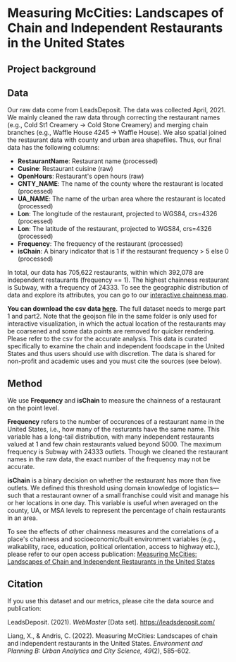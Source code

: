# Measuring McCities: Landscapes of Chain and Independent Restaurants in the United States

## Project background

## Data 
Our raw data come from LeadsDeposit. The data was collected April, 2021. We mainly cleaned the raw data through correcting the restaurant names (e.g., Cold St1 Creamery -> Cold Stone Creamery) and merging chain branches (e.g., Waffle House 4245 -> Waffle House). We also spatial joined the restaurant data with county and urban area shapefiles. Thus, our final data has the following columns: 

* **RestaurantName**: Restaurant name (processed)
* **Cusine**: Restaurant cuisine (raw)
* **OpenHours**: Restaurant's open hours (raw)
* **CNTY_NAME**: The name of the county where the restaurant is located (processed)
* **UA_NAME**: The name of the urban area where the restaurant is located (processed)
* **Lon**: The longitude of the restaurant, projected to WGS84, crs=4326 (processed)
* **Lon**: The latitude of the restaurant, projected to WGS84, crs=4326 (processed)
* **Frequency**: The frequency of the restaurant (processed)
* **isChain**: A binary indicator that is 1 if the restaurant frequency > 5 else 0 (processed)

In total, our data has 705,622 restaurants, within which 392,078 are independent restaurants (frequency == 1). The highest chainness restaurant is Subway, with a frequency of 24333. To see the geographic distribution of data and explore its attributes, you can go to our [interactive chainness map](https://friendlycities-gatech.github.io/chainness/). 

**You can download the csv data [here](https://github.com/friendlycities-gatech/chainness/tree/main/data)**. The full dataset needs to merge part 1 and part2. Note that the geojson file in the same folder is only used for interactive visualization, in which the actual location of the restaurants may be coarsened and some data points are removed for quicker rendering. Please refer to the csv for the accurate analysis. This data is curated specifically to examine the chain and independent foodscape in the United States and thus users should use with discretion. The data is shared for non-profit and academic uses and you must cite the sources (see below). 

## Method 
We use **Frequency** and **isChain** to measure the chainness of a restaurant on the point level. 

**Frequency** refers to the number of occurences of a restaurant name in the United States, i.e., how many of the resturants have the same name. This variable has a long-tail distribution, with many independent restaurants valued at 1 and few chain restaurants valued beyond 5000. The maximum frequency is Subway with 24333 outlets. Though we cleaned the restaurant names in the raw data, the exact number of the frequency may not be accurate. 

**isChain** is a binary decision on whether the restaurant has more than five outlets. We defined this threshold using domain knowledge of logistics—such that a restaurant owner of a small franchise could visit and manage his or her locations in one day. This variable is useful when averaged on the county, UA, or MSA levels to represent the percentage of chain restaurants in an area. 

To see the effects of other chainness measures and the correlations of a place's chainness and socioeconomic/built environment variables (e.g., walkability, race, education, political orientation, access to highway etc.), please refer to our open access publication: [Measuring McCities: Landscapes of Chain and Independent Restaurants in the United States](https://journals.sagepub.com/doi/full/10.1177/23998083211014896)

## Citation 
If you use this dataset and our metrics, please cite the data source and publication: 

LeadsDeposit. (2021). *WebMaster* [Data set]. https://leadsdeposit.com/

Liang, X., & Andris, C. (2022). Measuring McCities: Landscapes of chain and independent restaurants in the United States. *Environment and Planning B: Urban Analytics and City Science, 49*(2), 585-602.
